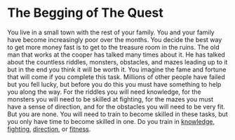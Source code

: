 # The Begging of The Quest

You live in a small town with the rest of your family. You and your family have
become increasingly poor over the months. You decide the best way to get more
money fast is to get to the treasure room in the ruins. The old man that works
at the cooper has talked many times about it. He has talked about the countless
riddles, monsters, obstacles, and mazes leading up to it but in the end you
think it will be worth it. You imagine the fame and fortune that will come if
you complete this task. Millions of other people have failed but you fell lucky,
but before you do this you must have something to help you along the way. For
the riddles you will need knowledge, for the monsters you will need to be
skilled at fighting, for the mazes you must have a sense of direction, and for
the obstacles you will need to be very fit. But you are none. You will need to
train to become skilled in these tasks, but you only have time to become skilled
in one. Do you train in [knowledge](./knowledge.md), [fighting](./fighting.md),
[direction](./direction.md), or [fitness](./fitness.md).

